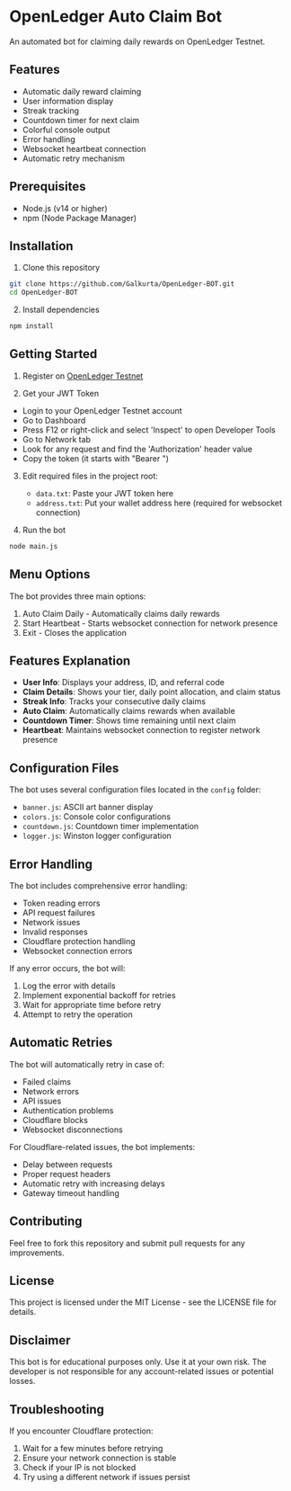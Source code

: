 # OpenLedger Auto Claim Bot

An automated bot for claiming daily rewards on OpenLedger Testnet.

## Features

- Automatic daily reward claiming
- User information display
- Streak tracking
- Countdown timer for next claim
- Colorful console output
- Error handling
- Websocket heartbeat connection
- Automatic retry mechanism

## Prerequisites

- Node.js (v14 or higher)
- npm (Node Package Manager)

## Installation

1. Clone this repository

```bash
git clone https://github.com/Galkurta/OpenLedger-BOT.git
cd OpenLedger-BOT
```

2. Install dependencies

```bash
npm install
```

## Getting Started

1. Register on [OpenLedger Testnet](https://testnet.openledger.xyz/?referral_code=2du2b3wjeu)

2. Get your JWT Token

- Login to your OpenLedger Testnet account
- Go to Dashboard
- Press F12 or right-click and select 'Inspect' to open Developer Tools
- Go to Network tab
- Look for any request and find the 'Authorization' header value
- Copy the token (it starts with "Bearer ")

3. Edit required files in the project root:

   - `data.txt`: Paste your JWT token here
   - `address.txt`: Put your wallet address here (required for websocket connection)

4. Run the bot

```bash
node main.js
```

## Menu Options

The bot provides three main options:

1. Auto Claim Daily - Automatically claims daily rewards
2. Start Heartbeat - Starts websocket connection for network presence
3. Exit - Closes the application

## Features Explanation

- **User Info**: Displays your address, ID, and referral code
- **Claim Details**: Shows your tier, daily point allocation, and claim status
- **Streak Info**: Tracks your consecutive daily claims
- **Auto Claim**: Automatically claims rewards when available
- **Countdown Timer**: Shows time remaining until next claim
- **Heartbeat**: Maintains websocket connection to register network presence

## Configuration Files

The bot uses several configuration files located in the `config` folder:

- `banner.js`: ASCII art banner display
- `colors.js`: Console color configurations
- `countdown.js`: Countdown timer implementation
- `logger.js`: Winston logger configuration

## Error Handling

The bot includes comprehensive error handling:

- Token reading errors
- API request failures
- Network issues
- Invalid responses
- Cloudflare protection handling
- Websocket connection errors

If any error occurs, the bot will:

1. Log the error with details
2. Implement exponential backoff for retries
3. Wait for appropriate time before retry
4. Attempt to retry the operation

## Automatic Retries

The bot will automatically retry in case of:

- Failed claims
- Network errors
- API issues
- Authentication problems
- Cloudflare blocks
- Websocket disconnections

For Cloudflare-related issues, the bot implements:

- Delay between requests
- Proper request headers
- Automatic retry with increasing delays
- Gateway timeout handling

## Contributing

Feel free to fork this repository and submit pull requests for any improvements.

## License

This project is licensed under the MIT License - see the LICENSE file for details.

## Disclaimer

This bot is for educational purposes only. Use it at your own risk. The developer is not responsible for any account-related issues or potential losses.

## Troubleshooting

If you encounter Cloudflare protection:

1. Wait for a few minutes before retrying
2. Ensure your network connection is stable
3. Check if your IP is not blocked
4. Try using a different network if issues persist
